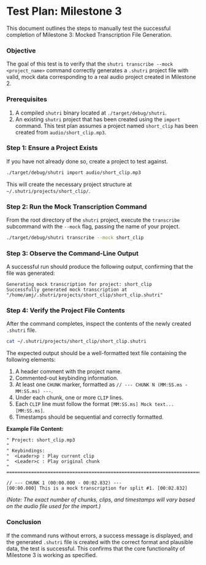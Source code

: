 # Test Plan: Milestone 3

This document outlines the steps to manually test the successful completion of Milestone 3: Mocked Transcription File Generation.

### Objective
The goal of this test is to verify that the `shutri transcribe --mock <project_name>` command correctly generates a `.shutri` project file with valid, mock data corresponding to a real audio project created in Milestone 2.

### Prerequisites

1.  A compiled `shutri` binary located at `./target/debug/shutri`.
2.  An existing `shutri` project that has been created using the `import` command. This test plan assumes a project named `short_clip` has been created from `audio/short_clip.mp3`.

### Step 1: Ensure a Project Exists

If you have not already done so, create a project to test against.

```bash
./target/debug/shutri import audio/short_clip.mp3
```

This will create the necessary project structure at `~/.shutri/projects/short_clip/`.

### Step 2: Run the Mock Transcription Command

From the root directory of the `shutri` project, execute the `transcribe` subcommand with the `--mock` flag, passing the name of your project.

```bash
./target/debug/shutri transcribe --mock short_clip
```

### Step 3: Observe the Command-Line Output

A successful run should produce the following output, confirming that the file was generated:

```
Generating mock transcription for project: short_clip
Successfully generated mock transcription at "/home/amj/.shutri/projects/short_clip/short_clip.shutri"
```

### Step 4: Verify the Project File Contents

After the command completes, inspect the contents of the newly created `.shutri` file.

```bash
cat ~/.shutri/projects/short_clip/short_clip.shutri
```

The expected output should be a well-formatted text file containing the following elements:

1.  A header comment with the project name.
2.  Commented-out keybinding information.
3.  At least one `CHUNK` marker, formatted as `// --- CHUNK N (MM:SS.ms - MM:SS.ms) ---`.
4.  Under each chunk, one or more `CLIP` lines.
5.  Each `CLIP` line must follow the format `[MM:SS.ms] Mock text... [MM:SS.ms]`.
6.  Timestamps should be sequential and correctly formatted.

**Example File Content:**
```vim
" Project: short_clip.mp3
"
" Keybindings:
"  <Leader>p : Play current clip
"  <Leader>c : Play original chunk
" =============================================================================

// --- CHUNK 1 (00:00.000 - 00:02.832) ---
[00:00.000] This is a mock transcription for split #1. [00:02.832]

```
*(Note: The exact number of chunks, clips, and timestamps will vary based on the audio file used for the import.)*

### Conclusion

If the command runs without errors, a success message is displayed, and the generated `.shutri` file is created with the correct format and plausible data, the test is successful. This confirms that the core functionality of Milestone 3 is working as specified.
